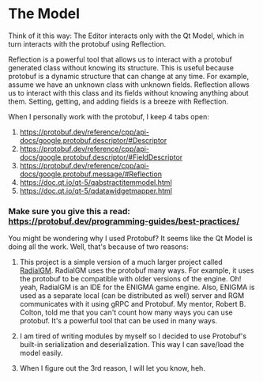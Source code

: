 # The Model

Think of it this way: The Editor interacts only with the Qt Model, which in turn interacts with the protobuf using Reflection.

Reflection is a powerful tool that allows us to interact with a protobuf generated class without knowing its structure. This is useful because protobuf is a dynamic structure that can change at any time. For example, assume we have an unknown class with unknown fields. Reflection allows us to interact with this class and its fields without knowing anything about them. Setting, getting, and adding fields is a breeze with Reflection.

When I personally work with the protobuf, I keep 4 tabs open:
1. https://protobuf.dev/reference/cpp/api-docs/google.protobuf.descriptor/#Descriptor
2. https://protobuf.dev/reference/cpp/api-docs/google.protobuf.descriptor/#FieldDescriptor
3. https://protobuf.dev/reference/cpp/api-docs/google.protobuf.message/#Reflection
4. https://doc.qt.io/qt-5/qabstractitemmodel.html
5. https://doc.qt.io/qt-5/qdatawidgetmapper.html

### Make sure you give this a read: https://protobuf.dev/programming-guides/best-practices/

You might be wondering why I used Protobuf? It seems like the Qt Model is doing all the work. Well, that's because of two reasons:
1. This project is a simple version of a much larger project called [RadialGM](https://github.com/enigma-dev/RadialGM). RadialGM uses the protobuf many ways. For example, it uses the protobuf to be compatible with older versions of the engine. Oh! yeah, RadialGM is an IDE for the ENIGMA game engine. Also, ENIGMA is used as a separate local (can be distributed as well) server and RGM communicates with it using gRPC and Protobuf. My mentor, Robert B. Colton, told me that you can't count how many ways you can use protobuf. It's a powerful tool that can be used in many ways.

2. I am tired of writing modules by myself so I decided to use Protobuf's built-in serialization and deserialization. This way I can save/load the model easily.
3. When I figure out the 3rd reason, I will let you know, heh.

